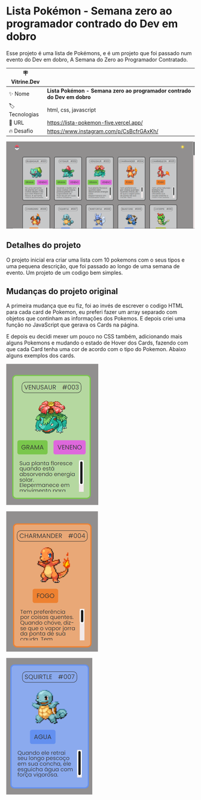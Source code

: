 # Lista Pokémon - Semana zero ao programador contrado do Dev em dobro

Esse projeto é uma lista de Pokémons, e é um projeto que foi passado num evento do Dev em dobro, A Semana do Zero ao Programador Contratado.

| :placard: Vitrine.Dev |     |
| -------------  | --- |
| :sparkles: Nome        | **Lista Pokémon - Semana zero ao programador contrado do Dev em dobro**
| :label: Tecnologias | html, css, javascript
| :rocket: URL         | https://lista-pokemon-five.vercel.app/
| :fire: Desafio     | https://www.instagram.com/p/CsBcfrGAxKh/

<!-- Inserir imagem com a #vitrinedev ao final do link -->
![](assets/imgs/resultado.png#vitrinedev)

## Detalhes do projeto

O projeto inicial era criar uma lista com 10 pokemons com o seus tipos e uma pequena descrição, que foi 
passado ao longo de uma semana de evento. Um projeto de um codigo bem simples.

## Mudanças do projeto original

A primeira mudança que eu fiz, foi ao invés de escrever o codigo HTML para cada card de Pokemon, eu preferi 
fazer um array separado com objetos que continham as informações dos Pokemos. E depois criei uma função no 
JavaScript que gerava os Cards na página.

E depois eu decidi mexer um pouco no CSS também, adicionando mais alguns Pokemons e mudando o estado de Hover 
dos Cards, fazendo com que cada Card tenha uma cor de acordo com o tipo do Pokemon. Abaixo alguns exemplos dos 
cards.

![Hover dos Pokemons tipo Grama](assets/imgs/hover-grama.png)

![Hover dos Pokemons tipo Fogo](assets/imgs/hover-fogo.png)

![Hover dos Pokemons tipo Água](assets/imgs/hover-agua.png)
